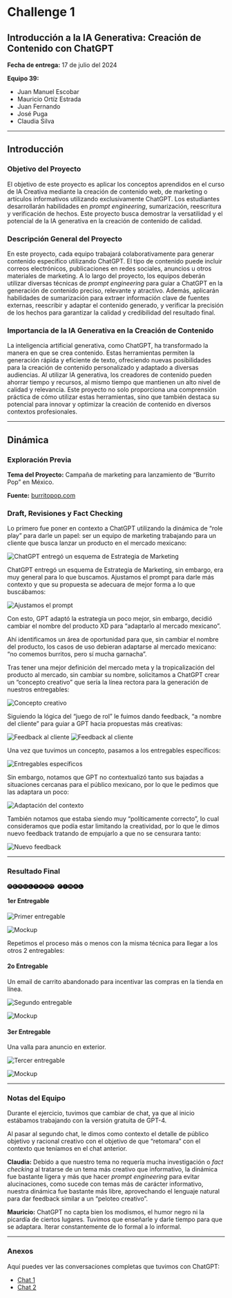 # Challenge 1

## Introducción a la IA Generativa: Creación de Contenido con ChatGPT

**Fecha de entrega:** 17 de julio del 2024

**Equipo 39:**
- Juan Manuel Escobar
- Mauricio Ortíz Estrada
- Juan Fernando
- José Puga
- Claudia Silva

---

## Introducción

### Objetivo del Proyecto

El objetivo de este proyecto es aplicar los conceptos aprendidos en el curso de IA Creativa mediante la creación de contenido web, de marketing o artículos informativos utilizando exclusivamente ChatGPT. Los estudiantes desarrollarán habilidades en *prompt engineering*, sumarización, reescritura y verificación de hechos. Este proyecto busca demostrar la versatilidad y el potencial de la IA generativa en la creación de contenido de calidad.

### Descripción General del Proyecto

En este proyecto, cada equipo trabajará colaborativamente para generar contenido específico utilizando ChatGPT. El tipo de contenido puede incluir correos electrónicos, publicaciones en redes sociales, anuncios u otros materiales de marketing. A lo largo del proyecto, los equipos deberán utilizar diversas técnicas de *prompt engineering* para guiar a ChatGPT en la generación de contenido preciso, relevante y atractivo. Además, aplicarán habilidades de sumarización para extraer información clave de fuentes externas, reescribir y adaptar el contenido generado, y verificar la precisión de los hechos para garantizar la calidad y credibilidad del resultado final.

### Importancia de la IA Generativa en la Creación de Contenido

La inteligencia artificial generativa, como ChatGPT, ha transformado la manera en que se crea contenido. Estas herramientas permiten la generación rápida y eficiente de texto, ofreciendo nuevas posibilidades para la creación de contenido personalizado y adaptado a diversas audiencias. Al utilizar IA generativa, los creadores de contenido pueden ahorrar tiempo y recursos, al mismo tiempo que mantienen un alto nivel de calidad y relevancia. Este proyecto no solo proporciona una comprensión práctica de cómo utilizar estas herramientas, sino que también destaca su potencial para innovar y optimizar la creación de contenido en diversos contextos profesionales.

---
## Dinámica

### Exploración Previa

**Tema del Proyecto:** Campaña de marketing para lanzamiento de “Burrito Pop” en México.

**Fuente:** [burritopop.com](https://burritopop.com/)

### Draft, Revisiones y Fact Checking

Lo primero fue poner en contexto a ChatGPT utilizando la dinámica de “role play” para darle un papel: ser un equipo de marketing trabajando para un cliente que busca lanzar un producto en el mercado mexicano:

![ChatGPT entregó un esquema de Estrategia de Marketing](images/esquema_estrategia_marketing.png)

ChatGPT entregó un esquema de Estrategia de Marketing, sin embargo, era muy general para lo que buscamos. Ajustamos el prompt para darle más contexto y que su propuesta se adecuara de mejor forma a lo que buscábamos:

![Ajustamos el prompt](images/ajuste_prompt.png)

Con esto, GPT adaptó la estrategia un poco mejor, sin embargo, decidió cambiar el nombre del producto XD para “adaptarlo al mercado mexicano”.

Ahí identificamos un área de oportunidad para que, sin cambiar el nombre del producto, los casos de uso debieran adaptarse al mercado mexicano: “no comemos burritos, pero sí mucha garnacha”.

Tras tener una mejor definición del mercado meta y la tropicalización del producto al mercado, sin cambiar su nombre, solicitamos a ChatGPT crear un “concepto creativo” que sería la línea rectora para la generación de nuestros entregables:

![Concepto creativo](images/concepto_creativo.png)

Siguiendo la lógica del “juego de rol” le fuimos dando feedback, “a nombre del cliente” para guiar a GPT hacia propuestas más creativas:

![Feedback al cliente](images/feedback_cliente.png)
![Feedback al cliente](images/feedback_cliente2.png)


Una vez que tuvimos un concepto, pasamos a los entregables específicos:

![Entregables específicos](images/entregables_especificos.png)

Sin embargo, notamos que GPT no contextualizó tanto sus bajadas a situaciones cercanas para el público mexicano, por lo que le pedimos que las adaptara un poco:

![Adaptación del contexto](images/adaptacion_contexto.png)

También notamos que estaba siendo muy “políticamente correcto”, lo cual consideramos que podía estar limitando la creatividad, por lo que le dimos nuevo feedback tratando de empujarlo a que no se censurara tanto:

![Nuevo feedback](images/nuevo_feedback.png)

----

### Resultado Final

```text
🅡🅔🅢🅤🅛🅣🅐🅓🅞 🅕🅘🅝🅐🅛             
```

#### 1er Entregable     

![Primer entregable](images/primer_entregable.png)

![Mockup](images/primer_entregable_mockup.png)

Repetimos el proceso más o menos con la misma técnica para llegar a los otros 2 entregables:

#### 2o Entregable
Un email de carrito abandonado para incentivar las compras en la tienda en línea.
  
![Segundo entregable](images/segundo_entregable.png)

![Mockup](images/segundo_entregable_mockup.png)

#### 3er Entregable
Una valla para anuncio en exterior.
  
![Tercer entregable](images/tercer_entregable.png)

![Mockup](images/tercer_entregable_mockup.png)

---

### Notas del Equipo

Durante el ejercicio, tuvimos que cambiar de chat, ya que al inicio estábamos trabajando con la versión gratuita de GPT-4.

Al pasar al segundo chat, le dimos como contexto el detalle de público objetivo y racional creativo con el objetivo de que “retomara” con el contexto que teníamos en el chat anterior.

**Claudia:**
Debido a que nuestro tema no requería mucha investigación o *fact checking* al tratarse de un tema más creativo que informativo, la dinámica fue bastante ligera y más que hacer *prompt engineering* para evitar alucinaciones, como sucede con temas más de carácter informativo, nuestra dinámica fue bastante más libre, aprovechando el lenguaje natural para dar feedback similar a un “peloteo creativo”.

**Mauricio:**
ChatGPT no capta bien los modismos, el humor negro ni la picardía de ciertos lugares. Tuvimos que enseñarle y darle tiempo para que se adaptara. Iterar constantemente de lo formal a lo informal.


---

### Anexos

Aquí puedes ver las conversaciones completas que tuvimos con ChatGPT:

- [Chat 1](https://chatgpt.com/share/7f5170be-0baa-41f3-8173-46e2818801e4)
- [Chat 2](https://chatgpt.com/share/beb9bb67-2941-43f3-b5b3-69b850b78d74)
